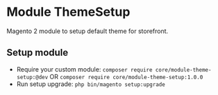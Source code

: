 # Module ThemeSetup

Magento 2 module to setup default theme for storefront.

## Setup module

- Require your custom module: `composer require core/module-theme-setup:@dev` OR `composer require core/module-theme-setup:1.0.0`
- Run setup upgrade: `php bin/magento setup:upgrade`
